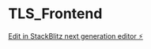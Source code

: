 # TLS_Frontend

[Edit in StackBlitz next generation editor ⚡️](https://stackblitz.com/~/github.com/David-0102/TLS_Frontend)